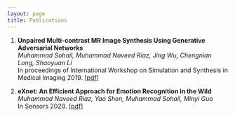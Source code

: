 ```yaml
---
layout: page
title: Publications
---
```



1. __Unpaired Multi-contrast MR Image Synthesis Using Generative Adversarial Networks__ <br>
  *Muhammad Sohail, Muhammad Naveed Riaz, Jing Wu, Chengnian Long, Shaoyuan Li* <br>
  In proceedings of International Workshop on Simulation and Synthesis in Medical Imaging 2019. [[pdf]](https://link.springer.com/chapter/10.1007/978-3-030-32778-1_3)

2. __eXnet: An Efficient Approach for Emotion Recognition in the Wild__ <br>
   *Muhammad Naveed Riaz, Yao Shen, Muhammad Sohail, Minyi Guo* <br>
   In Sensors 2020. [[pdf]](https://www.mdpi.com/1424-8220/20/4/1087/htm)
